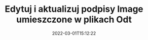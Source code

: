 ---
############################# Static ############################
layout: "auto-gen-signature"
date: 2022-03-01T15:12:22
draft: false
operation: Update
signaturetype: Image
fileformat: Odt
productName: Java
lang: pl
productCode: java
otherformats: pdf doc docx docm dot dotm dotx odt ott rtf xls xlsx xlsm xlsb csv ods ots xltx xltm ppt pptx pps ppsx odp otp potx potm pptm ppsm
breadcrumb: Put Image signature on Odt for Java

############################# Head ############################
head_title: "Zaktualizuj podpisy Image umieszczone w plikach Odt za pomocą Java"
head_description: "Użyj prostego i łatwego do zrozumienia kodu Java do aktualizacji podpisów Image w podpisanych dokumentach Odt."

############################# Header ############################
title: "Edytuj i aktualizuj podpisy Image umieszczone w plikach Odt"
description: "Interfejs API dla Java zapewnia funkcjonalność aktualizacji podpisów Image w dokumentach Odt. Zaktualizuj podpisy elektroniczne w swoich dokumentach Odt za pomocą kilku linijek kodu Java szybko i łatwo."
bg_image: "https://cms.admin.containerize.com/templates/aspose/App_Themes/V3/images/bg/header1.png"
bg_overlay: false
button:
    enable: true

############################# SubMenu ############################
submenu:
    enable: true

    left:
        img_alt: "GroupDocs.Signature for Java"
        image: "https://cms.admin.containerize.com/templates/groupdocs/images/product-logos/90x90-noborder/groupdocs-signature-java.png"
        product: "GroupDocs.Signature"
        platform: "Java"



############################# About ############################
about:
    enable: true
    title: "Dowiedz się więcej o funkcjach interfejsu API GroupDocs.Signature for Java"
    content: |
        Funkcjonalność interfejsu API [GroupDocs.Signature for Java](https://products.groupdocs.com/signature/java/) obejmuje szeroki wybór środków do przetwarzania na żądanie formatów dokumentów przy użyciu podpisów elektronicznych. Obsługiwane jest szerokie spektrum podpisów elektronicznych, takich jak teksty, obrazy, certyfikaty cyfrowe, kody kreskowe, kody QR, pieczątki czy metadane. Klienci mogą dodawać, usuwać, edytować, sprawdzać lub wyszukiwać podpisy cyfrowe w plikach PDF, dokumentach MS Word, skoroszytach MS Excel, prezentacjach MS PowerPoint, plikach Adobe Photoshop i różnych formatach graficznych. Dostępnych jest wiele przydatnych funkcji i ustawień.
    

############################# Steps ############################
steps:
    enable: true
    title_left: "Jak zmienić podpisy Image w dokumencie Odt?"
    content_left: |
        [GroupDocs.Signature for Java](https://products.groupdocs.com/signature/java/) zawiera przydatne funkcje, takie jak aktualizacja podpisów Image umieszczonych w dokumentach Odt. Umożliwia zmianę funkcji podpisów bez dodatkowego kodu.
        
        * Na początek utwórz obiekt Signature przekazujący jako ścieżkę parametru konstruktora do dokumentu, który ma zostać zaktualizowany.
        * Następnie utwórz instancję odpowiedniego konkretnego obiektu podpisu i ustaw jego identyfikator oraz właściwości, które należy zmienić.
        * Na koniec wywołaj metodę Update Signature, przekazując konkretny obiekt podpisu.
        * Przeprowadź aktualizację wyników do Twojego powiadomienia.

    title_right: "wymagania systemowe"
    content_right: |
        GroupDocs.Signature for Java są obsługiwane na wszystkich głównych platformach i systemach operacyjnych. Przed wykonaniem poniższego kodu upewnij się, że masz zainstalowane w systemie następujące wymagania wstępne.

        * Systemy operacyjne: Microsoft Windows, Linux, MacOS
        * Środowiska programistyczne: NetBeans, Intellij IDEA, Eclipse, etc.
        * Java runtime: J2SE 6.0 and above
        * Pobierz najnowszą wersję GroupDocs.Signature for Java z [Maven](https://repository.groupdocs.com/webapp/#/artifacts/browse/tree/General/repo/com/groupdocs/groupdocs-signature)
         
    code: |
        ```java    
                
        // Set up input Odt file
        String filePath = "input.odt";
        // Set up output file
        String outputFilePath = "output.odt";

        // Instantiate Signature for input file
        Signature signature = new Signature(filePath);

        // Id of signature which is supposed to be updated
        // such Id might be got as a result of search operation
        String id = "ff988ab1-7403-4c8d-8db7-f2a56b9f8530";

        // provide signature features to update
        // set up particular signature id
        ImageSignature signatureToUpdate = new ImageSignature(id);

        // specify signature width
        signatureToUpdate.setWidth(170);
        // specify signature height
        signatureToUpdate.setHeight(250);
        // set left position
        signatureToUpdate.setLeft(10);
        // set top position
        signatureToUpdate.setTop(10);

        // update signature
        Boolean updateResult = signature.update(outputFilePath, signatureToUpdate);

        // process updation result
        if (updateResult)
        {
                System.out.println("Signature was updated successfully!");
        }
        ```

############################# Demos ############################
demos:
    enable: true
    title: "Aktualizacja podpisów Image na stronach dokumentu - Demo na żywo"
    content: |
       Edytuj różne podpisy elektroniczne dokumentu Odt już teraz, odwiedzając witrynę [GroupDocs.Signature App](https://products.groupdocs.app/signature/family).          

############################# More Formats ############################
more_formats:
    enable: true
    title: "Zaktualizuj różne podpisy Image przez Java"
    content: |
        "Edycja podpisów cyfrowych, które są umieszczane w różnych formatach dokumentów. Zaktualizuj dane podpisów bez dodatkowego kodu."
    format: 
       
       
back_to_top:
    enable: true
---